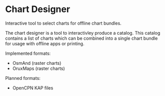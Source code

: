 Chart Designer
==============

Interactive tool to select charts for offline chart bundles.

The chart designer is a tool to interactivley produce a catalog. This catalog contains a list of charts which can be combined into a single chart bundle for usage with offline apps or printing.

Implemented formats:
* OsmAnd (raster charts)
* OruxMaps (raster charts)

Planned formats:
* OpenCPN KAP files
